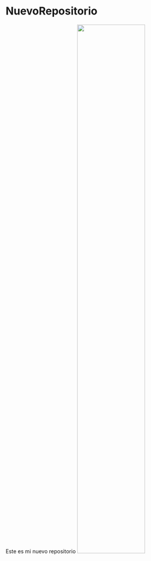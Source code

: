 # NuevoRepositorio
Este es mi nuevo repositorio
<img src="https://github.com/jzavalar/NuevoRepositorio/blob/main/imagenes/photo_2021-11-15_14-00-08.jpg" alt="" width="60%"/>

